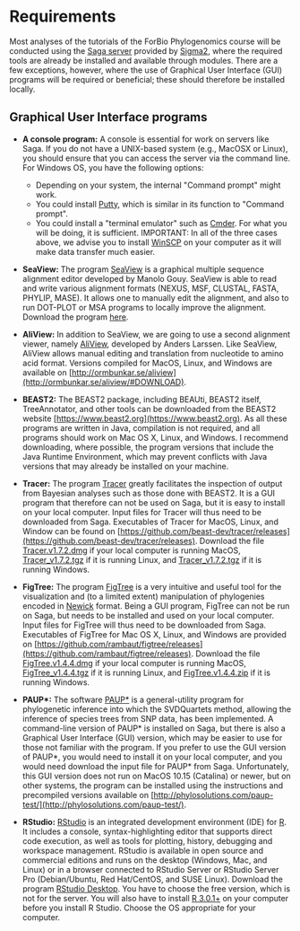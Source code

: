 # Requirements

Most analyses of the tutorials of the ForBio Phylogenomics course will be conducted using the [Saga server](https://documentation.sigma2.no/hpc_machines/saga.html) provided by [Sigma2](https://www.sigma2.no), where the required tools are already be installed and available through modules. There are a few exceptions, however, where the use of Graphical User Interface (GUI) programs will be required or beneficial; these should therefore be installed locally.

## Graphical User Interface programs

<!--* **AliView:** To visualize sequence alignments, the software [AliView](http://www.ormbunkar.se/aliview/) ([Larsson 2014](https://academic.oup.com/bioinformatics/article/30/22/3276/2391211)) is recommended. The installation of AliView is described at [http://www.ormbunkar.se/aliview/](http://www.ormbunkar.se/aliview/) and should be possible on all operating systems.
-->
* **A console program:** A console is essential for work on servers like Saga. If you do not have a UNIX-based system (e.g., MacOSX or Linux), you should ensure that you can access the server via the command line. For Windows OS, you have the following options:
	* Depending on your system, the internal "Command prompt" might work.
	* You could install [Putty](https://www.chiark.greenend.org.uk/~sgtatham/putty/latest.html), which is similar in its function to "Command prompt".
	* You could install a "terminal emulator" such as [Cmder](https://cmder.net). For what you will be doing, it is sufficient.
IMPORTANT: In all of the three cases above, we advise you to install [WinSCP](https://winscp.net/eng/download.php) on your computer as it will make data transfer much easier.

* **SeaView:** The program [SeaView](http://evomics.org/resources/software/bioinformatics-software/seaview/) is a graphical multiple sequence alignment editor developed by Manolo Gouy. SeaView is able to read and write various alignment formats (NEXUS, MSF, CLUSTAL, FASTA, PHYLIP, MASE). It allows one to manually edit the alignment, and also to run DOT-PLOT or MSA programs to locally improve the alignment. Download the program [here](https://doua.prabi.fr/software/seaview).

* **AliView:** In addition to SeaView, we are going to use a second alignment viewer, namely [AliView](http://www.ormbunkar.se/aliview/), developed by Anders Larssen. Like SeaView, AliView allows manual editing and translation from nucleotide to amino acid format. Versions compiled for MacOS, Linux, and Windows are available on [http://ormbunkar.se/aliview](http://ormbunkar.se/aliview/#DOWNLOAD).

* **BEAST2:** The BEAST2 package, including BEAUti, BEAST2 itself, TreeAnnotator, and other tools can be downloaded from the BEAST2 website [https://www.beast2.org](https://www.beast2.org). As all these programs are written in Java, compilation is not required, and all programs should work on Mac OS X, Linux, and Windows. I recommend downloading, where possible, the program versions that include the Java Runtime Environment, which may prevent conflicts with Java versions that may already be installed on your machine.<br>

* **Tracer:** The program [Tracer](http://beast.community/tracer) greatly facilitates the inspection of output from Bayesian analyses such as those done with BEAST2. It is a GUI program that therefore can not be used on Saga, but it is easy to install on your local computer. Input files for Tracer will thus need to be downloaded from Saga. Executables of Tracer for MacOS, Linux, and Window can be found on [https://github.com/beast-dev/tracer/releases](https://github.com/beast-dev/tracer/releases). Download the file [Tracer.v1.7.2.dmg](https://github.com/beast-dev/tracer/releases/download/v1.7.2/Tracer.v1.7.2.dmg) if your local computer is running MacOS, [Tracer_v1.7.2.tgz](https://github.com/beast-dev/tracer/releases/download/v1.7.2/Tracer_v1.7.2.tgz) if it is running Linux, and [Tracer_v1.7.2.tgz](https://github.com/beast-dev/tracer/releases/download/v1.7.2/Tracer_v1.7.2.tgz) if it is running Windows.

* **FigTree:** The program [FigTree](http://tree.bio.ed.ac.uk/software/figtree/) is a very intuitive and useful tool for the visualization and (to a limited extent) manipulation of phylogenies encoded in [Newick](http://evolution.genetics.washington.edu/phylip/newicktree.html) format. Being a GUI program, FigTree can not be run on Saga, but needs to be installed and used on your local computer. Input files for FigTree will thus need to be downloaded from Saga. Executables of FigTree for Mac OS X, Linux, and Windows are provided on [https://github.com/rambaut/figtree/releases](https://github.com/rambaut/figtree/releases). Download the file [FigTree.v1.4.4.dmg](https://github.com/rambaut/figtree/releases/download/v1.4.4/FigTree.v1.4.4.dmg) if your local computer is running MacOS, [FigTree_v1.4.4.tgz](https://github.com/rambaut/figtree/releases/download/v1.4.4/FigTree_v1.4.4.tgz) if it is running Linux, and [FigTree.v1.4.4.zip](https://github.com/rambaut/figtree/releases/download/v1.4.4/FigTree.v1.4.4.zip) if it is running Windows.

* **PAUP\*:** The software [PAUP\*](http://paup.phylosolutions.com) is a general-utility program for phylogenetic inference into which the SVDQuartets method, allowing the inference of species trees from SNP data, has been implemented. A command-line version of PAUP\* is installed on Saga, but there is also a Graphical User Interface (GUI) version, which may be easier to use for those not familiar with the program. If you prefer to use the GUI version of PAUP\*, you would need to install it on your local computer, and you would need download the input file for PAUP\* from Saga. Unfortunately, this GUI version does not run on MacOS 10.15 (Catalina) or newer, but on other systems, the program can be installed using the instructions and precompiled versions available on [http://phylosolutions.com/paup-test/](http://phylosolutions.com/paup-test/).

* **RStudio:** [RStudio](https://www.rstudio.com/products/rstudio/) is an integrated development environment (IDE) for [R](https://www.r-project.org/). It includes a console, syntax-highlighting editor that supports direct code execution, as well as tools for plotting, history, debugging and workspace management. RStudio is available in open source and commercial editions and runs on the desktop (Windows, Mac, and Linux) or in a browser connected to RStudio Server or RStudio Server Pro (Debian/Ubuntu, Red Hat/CentOS, and SUSE Linux). Download the program [RStudio Desktop](https://www.rstudio.com/products/rstudio/download/). You have to choose the free version, which is not for the server. You will also have to install [R 3.0.1+](https://cran.rstudio.com/) on your computer before you install R Studio. Choose the OS appropriate for your computer.
